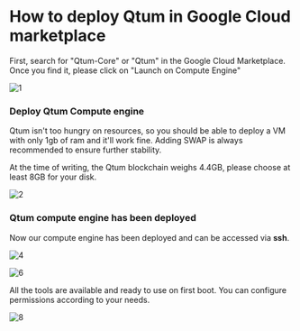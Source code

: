 # How to deploy Qtum in Google Cloud marketplace





First, search for "Qtum-Core" or "Qtum" in the Google Cloud Marketplace. Once you find it, please click on "Launch on Compute Engine"

![1](1.png)



### Deploy Qtum Compute engine

Qtum isn't too hungry on resources, so you should be able to deploy a VM with only 1gb of ram and it'll work fine. Adding SWAP is always recommended to ensure further stability.

At the time of writing, the Qtum blockchain weighs 4.4GB, please choose at least 8GB for your disk.

![2](2.png)



### Qtum compute engine has been deployed 

Now our compute engine has been deployed and can be accessed via **ssh**.

![4](4.png)

![6](6.png)

All the tools are available and ready to use on first boot. You can configure permissions according to your needs.

![8](8.png)
